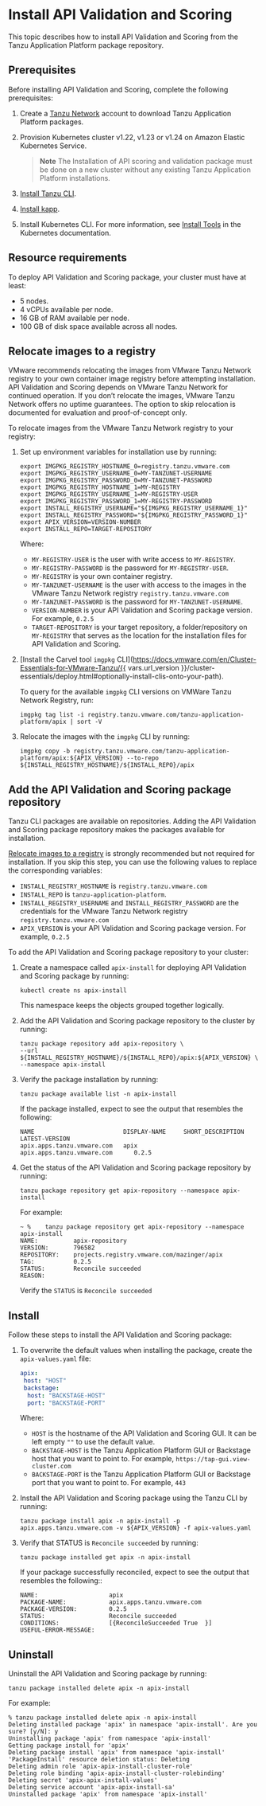 # Install API Validation and Scoring

This topic describes how to install API Validation and Scoring from the Tanzu Application Platform package repository.

## <a id='prerequisites'></a>Prerequisites

Before installing API Validation and Scoring, complete the following prerequisites:

1. Create a [Tanzu Network](https://network.tanzu.vmware.com/) account to download Tanzu Application Platform packages.
1. Provision Kubernetes cluster v1.22, v1.23 or v1.24 on Amazon Elastic Kubernetes Service.

    > **Note** The Installation of API scoring and validation package must be done on a new cluster without any existing Tanzu Application Platform installations.

1. [Install Tanzu CLI](../install-tanzu-cli.hbs.md#cli-and-plugin).
1. [Install kapp](https://carvel.dev/kapp/docs/v0.54.0/install/).
1. Install Kubernetes CLI. For more information, see [Install Tools](https://kubernetes.io/docs/tasks/tools) in the Kubernetes documentation.

## <a id='resource-requirements'></a>Resource requirements

To deploy API Validation and Scoring package, your cluster must have at least:

- 5 nodes.
- 4 vCPUs available per node.
- 16 GB of RAM available per node.
- 100 GB of disk space available across all nodes.

## <a id='relocate-images'></a>Relocate images to a registry

VMware recommends relocating the images from VMware Tanzu Network registry to your own container image registry before attempting installation.
API Validation and Scoring depends on VMware Tanzu Network for continued operation.
If you don’t relocate the images, VMware Tanzu Network offers no uptime guarantees.
The option to skip relocation is documented for evaluation and proof-of-concept only.

To relocate images from the VMware Tanzu Network registry to your registry:

1. Set up environment variables for installation use by running:

    ```console
    export IMGPKG_REGISTRY_HOSTNAME_0=registry.tanzu.vmware.com
    export IMGPKG_REGISTRY_USERNAME_0=MY-TANZUNET-USERNAME
    export IMGPKG_REGISTRY_PASSWORD_0=MY-TANZUNET-PASSWORD
    export IMGPKG_REGISTRY_HOSTNAME_1=MY-REGISTRY
    export IMGPKG_REGISTRY_USERNAME_1=MY-REGISTRY-USER
    export IMGPKG_REGISTRY_PASSWORD_1=MY-REGISTRY-PASSWORD
    export INSTALL_REGISTRY_USERNAME="${IMGPKG_REGISTRY_USERNAME_1}"
    export INSTALL_REGISTRY_PASSWORD="${IMGPKG_REGISTRY_PASSWORD_1}"
    export APIX_VERSION=VERSION-NUMBER
    export INSTALL_REPO=TARGET-REPOSITORY
    ```

    Where:

    - `MY-REGISTRY-USER` is the user with write access to `MY-REGISTRY`.
    - `MY-REGISTRY-PASSWORD` is the password for `MY-REGISTRY-USER`.
    - `MY-REGISTRY` is your own container registry.
    - `MY-TANZUNET-USERNAME` is the user with access to the images in the VMware Tanzu Network registry `registry.tanzu.vmware.com`
    - `MY-TANZUNET-PASSWORD` is the password for `MY-TANZUNET-USERNAME`.
    - `VERSION-NUMBER` is your API Validation and Scoring package version. For example, `0.2.5`
    - `TARGET-REPOSITORY` is your target repository, a folder/repository on `MY-REGISTRY` that serves as the location for the installation files for API Validation and Scoring.

1. [Install the Carvel tool `imgpkg` CLI](https://docs.vmware.com/en/Cluster-Essentials-for-VMware-Tanzu/{{ vars.url_version }}/cluster-essentials/deploy.html#optionally-install-clis-onto-your-path).

    To query for the available `imgpkg` CLI versions on VMWare Tanzu Network Registry, run:

    ```console
    imgpkg tag list -i registry.tanzu.vmware.com/tanzu-application-platform/apix | sort -V
    ```

1. Relocate the images with the `imgpkg` CLI by running:

    ```console
    imgpkg copy -b registry.tanzu.vmware.com/tanzu-application-platform/apix:${APIX_VERSION} --to-repo ${INSTALL_REGISTRY_HOSTNAME}/${INSTALL_REPO}/apix
    ```

## <a id='add-package-repo'></a>Add the API Validation and Scoring package repository

Tanzu CLI packages are available on repositories. Adding the API Validation and Scoring package repository makes the packages available for installation.

[Relocate images to a registry](#relocate-images-to-a-registry) is strongly recommended but not required for installation. If you skip this step, you can use the following values to replace the corresponding variables:

- `INSTALL_REGISTRY_HOSTNAME` is `registry.tanzu.vmware.com`
- `INSTALL_REPO` is `tanzu-application-platform`.
- `INSTALL_REGISTRY_USERNAME` and `INSTALL_REGISTRY_PASSWORD` are the credentials for the VMware Tanzu Network registry `registry.tanzu.vmware.com`
- `APIX_VERSION` is your API Validation and Scoring package version. For example, `0.2.5`

To add the API Validation and Scoring package repository to your cluster:

1. Create a namespace called `apix-install` for deploying API Validation and Scoring package by running:

    ```console
    kubectl create ns apix-install
    ```

    This namespace keeps the objects grouped together logically.

1. Add the API Validation and Scoring package repository to the cluster by running:

    ```console
    tanzu package repository add apix-repository \
    --url ${INSTALL_REGISTRY_HOSTNAME}/${INSTALL_REPO}/apix:${APIX_VERSION} \
    --namespace apix-install
    ```

1. Verify the package installation by running:

    ```console
    tanzu package available list -n apix-install
    ```

    If the package installed, expect to see the output that resembles the following:

    ```console
    NAME                         DISPLAY-NAME     SHORT_DESCRIPTION               LATEST-VERSION
    apix.apps.tanzu.vmware.com   apix             apix.apps.tanzu.vmware.com      0.2.5
    ```

1. Get the status of the API Validation and Scoring package repository by running:

    ```console
    tanzu package repository get apix-repository --namespace apix-install
    ```

    For example:

    ```console
    ~ %    tanzu package repository get apix-repository --namespace apix-install
    NAME:          apix-repository
    VERSION:       796582
    REPOSITORY:    projects.registry.vmware.com/mazinger/apix
    TAG:           0.2.5
    STATUS:        Reconcile succeeded
    REASON:
    ```

    Verify the `STATUS` is `Reconcile succeeded`

## <a id='install'></a>Install

Follow these steps to install the API Validation and Scoring package:

1. To overwrite the default values when installing the package, create the `apix-values.yaml` file:

    ```yaml
    apix:
     host: "HOST"
     backstage:
      host: "BACKSTAGE-HOST"
      port: "BACKSTAGE-PORT"
    ```

    Where:

    - `HOST` is the hostname of the API Validation and Scoring GUI. It can be left empty `""` to use the default value.
    - `BACKSTAGE-HOST` is the Tanzu Application Platform GUI or Backstage host that you want to point to. For example, `https://tap-gui.view-cluster.com`
    - `BACKSTAGE-PORT` is the Tanzu Application Platform GUI or Backstage port that you want to point to. For example, `443`

1. Install the API Validation and Scoring package using the Tanzu CLI by running:

    ```console
    tanzu package install apix -n apix-install -p apix.apps.tanzu.vmware.com -v ${APIX_VERSION} -f apix-values.yaml
    ```

1. Verify that STATUS is `Reconcile succeeded` by running:

    ```console
    tanzu package installed get apix -n apix-install
    ```

    If your package successfully reconciled, expect to see the output that resembles the following::

    ```console
    NAME:                    apix
    PACKAGE-NAME:            apix.apps.tanzu.vmware.com
    PACKAGE-VERSION:         0.2.5
    STATUS:                  Reconcile succeeded
    CONDITIONS:              [{ReconcileSucceeded True  }]
    USEFUL-ERROR-MESSAGE:
    ```

## <a id='uninstall'></a>Uninstall

Uninstall the API Validation and Scoring package by running:

```console
tanzu package installed delete apix -n apix-install
```

For example:

```console
% tanzu package installed delete apix -n apix-install
Deleting installed package 'apix' in namespace 'apix-install'. Are you sure? [y/N]: y
Uninstalling package 'apix' from namespace 'apix-install'
Getting package install for 'apix'
Deleting package install 'apix' from namespace 'apix-install'
'PackageInstall' resource deletion status: Deleting
Deleting admin role 'apix-apix-install-cluster-role'
Deleting role binding 'apix-apix-install-cluster-rolebinding'
Deleting secret 'apix-apix-install-values'
Deleting service account 'apix-apix-install-sa'
Uninstalled package 'apix' from namespace 'apix-install'
```
